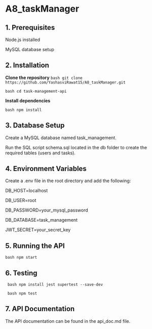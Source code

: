 # A8_taskManager

## 1. Prerequisites

Node.js installed  

MySQL database setup

## 2. Installation
**Clone the repository**
```bash git clone https://github.com/YashasviRawat15/A8_taskManager.git```

```bash cd task-management-api```

**Install dependencies**  

```bash npm install```

## 3. Database Setup

Create a MySQL database named task_management.  

Run the SQL script schema.sql located in the db folder to create the required tables (users and tasks).

## 4. Environment Variables

Create a .env file in the root directory and add the following:  

DB_HOST=localhost  

DB_USER=root  

DB_PASSWORD=your_mysql_password  

DB_DATABASE=task_management  

JWT_SECRET=your_secret_key

## 5. Running the API

```bash npm start```

## 6. Testing
``` bash npm install jest supertest --save-dev```

``` bash npm test```

## 7. API Documentation

The API documentation can be found in the api_doc.md file.

